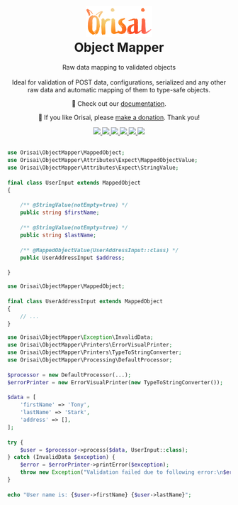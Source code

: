 <h1 align="center">
	<img src="https://github.com/orisai/.github/blob/main/images/repo_title.png?raw=true" alt="Orisai"/>
	<br/>
	Object Mapper
</h1>

<p align="center">
	Raw data mapping to validated objects <br><br>
	Ideal for validation of POST data, configurations, serialized and any other raw data and automatic mapping
	of them to type-safe objects.
</p>

<p align="center">
	📄 Check out our <a href="docs/README.md">documentation</a>.
</p>

<p align="center">
	💸 If you like Orisai, please <a href="https://orisai.dev/sponsor">make a donation</a>. Thank you!
</p>

<p align="center">
	<a href="https://github.com/orisai/object-mapper/actions?query=workflow%3Aci">
		<img src="https://github.com/orisai/object-mapper/workflows/ci/badge.svg">
	</a>
	<a href="https://coveralls.io/r/orisai/object-mapper">
		<img src="https://badgen.net/coveralls/c/github/orisai/object-mapper/v1.x?cache=300">
	</a>
	<a href="https://dashboard.stryker-mutator.io/reports/github.com/orisai/object-mapper/v1.x">
		<img src="https://badge.stryker-mutator.io/github.com/orisai/object-mapper/v1.x">
	</a>
	<a href="https://packagist.org/packages/orisai/object-mapper">
		<img src="https://badgen.net/packagist/dt/orisai/object-mapper?cache=3600">
	</a>
	<a href="https://packagist.org/packages/orisai/object-mapper">
		<img src="https://badgen.net/packagist/v/orisai/object-mapper?cache=3600">
	</a>
	<a href="https://choosealicense.com/licenses/mpl-2.0/">
		<img src="https://badgen.net/badge/license/MPL-2.0/blue?cache=3600">
	</a>
<p>

##

```php
use Orisai\ObjectMapper\MappedObject;
use Orisai\ObjectMapper\Attributes\Expect\MappedObjectValue;
use Orisai\ObjectMapper\Attributes\Expect\StringValue;

final class UserInput extends MappedObject
{

	/** @StringValue(notEmpty=true) */
	public string $firstName;

	/** @StringValue(notEmpty=true) */
	public string $lastName;

	/** @MappedObjectValue(UserAddressInput::class) */
	public UserAddressInput $address;

}
```

```php
use Orisai\ObjectMapper\MappedObject;

final class UserAddressInput extends MappedObject
{
	// ...
}
```

```php
use Orisai\ObjectMapper\Exception\InvalidData;
use Orisai\ObjectMapper\Printers\ErrorVisualPrinter;
use Orisai\ObjectMapper\Printers\TypeToStringConverter;
use Orisai\ObjectMapper\Processing\DefaultProcessor;

$processor = new DefaultProcessor(...);
$errorPrinter = new ErrorVisualPrinter(new TypeToStringConverter());

$data = [
	'firstName' => 'Tony',
	'lastName' => 'Stark',
	'address' => [],
];

try {
	$user = $processor->process($data, UserInput::class);
} catch (InvalidData $exception) {
	$error = $errorPrinter->printError($exception);
	throw new Exception("Validation failed due to following error:\n$error");
}

echo "User name is: {$user->firstName} {$user->lastName}";
```
